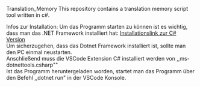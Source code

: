 Translation_Memory
This repository contains a translation memory script tool written in c#.

Infos zur Installation:
Um das Programm starten zu können ist es wichtig, dass man das .NET Framework installiert hat:
[Installationslink zur C# Version](https://dotnet.microsoft.com/download/dotnet-core/thank-you/sdk-3.1.406-windows-x64-installer)
<br>
Um sicherzugehen, dass das Dotnet Framework installiert ist, sollte man den PC einmal neustarten.
<br>
Anschließend muss die VSCode Extension C# installiert werden von ,,ms-dotnettools.csharp""
<br>
Ist das Programm heruntergeladen worden, startet man das Programm über den Befehl ,,dotnet run" in der VSCode Konsole.